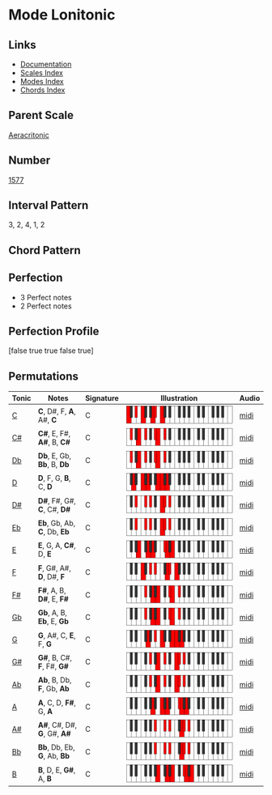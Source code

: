 # Mode Lonitonic

## Links

- [Documentation](index.md)
- [Scales Index](Scales.md)
- [Modes Index](Modes.md)
- [Chords Index](Chords.md)

## Parent Scale

[Aeracritonic](ScaleAeracritonic.md)

## Number

[1577](https://ianring.com/musictheory/scales/1577)

## Interval Pattern

3, 2, 4, 1, 2

## Chord Pattern



## Perfection

- 3 Perfect notes
- 2 Perfect notes

## Perfection Profile

[false true true false true]

## Permutations

| Tonic | Notes | Signature | Illustration | Audio |
|-------|-------|-----------|--------------|-------|
| [C](ModeCNaturalLonitonic.md) | **C**, D#, F, **A**, A#, **C** | C | ![CNaturalLonitonic](ModeCNaturalLonitonic.png) | [midi](https://github.com/edipermadi/music/blob/main/docs/ModeCNaturalLonitonic.mid?raw=true) |
| [C#](ModeCSharpLonitonic.md) | **C#**, E, F#, **A#**, B, **C#** | C | ![CSharpLonitonic](ModeCSharpLonitonic.png) | [midi](https://github.com/edipermadi/music/blob/main/docs/ModeCSharpLonitonic.mid?raw=true) |
| [Db](ModeDFlatLonitonic.md) | **Db**, E, Gb, **Bb**, B, **Db** | C | ![DFlatLonitonic](ModeDFlatLonitonic.png) | [midi](https://github.com/edipermadi/music/blob/main/docs/ModeDFlatLonitonic.mid?raw=true) |
| [D](ModeDNaturalLonitonic.md) | **D**, F, G, **B**, C, **D** | C | ![DNaturalLonitonic](ModeDNaturalLonitonic.png) | [midi](https://github.com/edipermadi/music/blob/main/docs/ModeDNaturalLonitonic.mid?raw=true) |
| [D#](ModeDSharpLonitonic.md) | **D#**, F#, G#, **C**, C#, **D#** | C | ![DSharpLonitonic](ModeDSharpLonitonic.png) | [midi](https://github.com/edipermadi/music/blob/main/docs/ModeDSharpLonitonic.mid?raw=true) |
| [Eb](ModeEFlatLonitonic.md) | **Eb**, Gb, Ab, **C**, Db, **Eb** | C | ![EFlatLonitonic](ModeEFlatLonitonic.png) | [midi](https://github.com/edipermadi/music/blob/main/docs/ModeEFlatLonitonic.mid?raw=true) |
| [E](ModeENaturalLonitonic.md) | **E**, G, A, **C#**, D, **E** | C | ![ENaturalLonitonic](ModeENaturalLonitonic.png) | [midi](https://github.com/edipermadi/music/blob/main/docs/ModeENaturalLonitonic.mid?raw=true) |
| [F](ModeFNaturalLonitonic.md) | **F**, G#, A#, **D**, D#, **F** | C | ![FNaturalLonitonic](ModeFNaturalLonitonic.png) | [midi](https://github.com/edipermadi/music/blob/main/docs/ModeFNaturalLonitonic.mid?raw=true) |
| [F#](ModeFSharpLonitonic.md) | **F#**, A, B, **D#**, E, **F#** | C | ![FSharpLonitonic](ModeFSharpLonitonic.png) | [midi](https://github.com/edipermadi/music/blob/main/docs/ModeFSharpLonitonic.mid?raw=true) |
| [Gb](ModeGFlatLonitonic.md) | **Gb**, A, B, **Eb**, E, **Gb** | C | ![GFlatLonitonic](ModeGFlatLonitonic.png) | [midi](https://github.com/edipermadi/music/blob/main/docs/ModeGFlatLonitonic.mid?raw=true) |
| [G](ModeGNaturalLonitonic.md) | **G**, A#, C, **E**, F, **G** | C | ![GNaturalLonitonic](ModeGNaturalLonitonic.png) | [midi](https://github.com/edipermadi/music/blob/main/docs/ModeGNaturalLonitonic.mid?raw=true) |
| [G#](ModeGSharpLonitonic.md) | **G#**, B, C#, **F**, F#, **G#** | C | ![GSharpLonitonic](ModeGSharpLonitonic.png) | [midi](https://github.com/edipermadi/music/blob/main/docs/ModeGSharpLonitonic.mid?raw=true) |
| [Ab](ModeAFlatLonitonic.md) | **Ab**, B, Db, **F**, Gb, **Ab** | C | ![AFlatLonitonic](ModeAFlatLonitonic.png) | [midi](https://github.com/edipermadi/music/blob/main/docs/ModeAFlatLonitonic.mid?raw=true) |
| [A](ModeANaturalLonitonic.md) | **A**, C, D, **F#**, G, **A** | C | ![ANaturalLonitonic](ModeANaturalLonitonic.png) | [midi](https://github.com/edipermadi/music/blob/main/docs/ModeANaturalLonitonic.mid?raw=true) |
| [A#](ModeASharpLonitonic.md) | **A#**, C#, D#, **G**, G#, **A#** | C | ![ASharpLonitonic](ModeASharpLonitonic.png) | [midi](https://github.com/edipermadi/music/blob/main/docs/ModeASharpLonitonic.mid?raw=true) |
| [Bb](ModeBFlatLonitonic.md) | **Bb**, Db, Eb, **G**, Ab, **Bb** | C | ![BFlatLonitonic](ModeBFlatLonitonic.png) | [midi](https://github.com/edipermadi/music/blob/main/docs/ModeBFlatLonitonic.mid?raw=true) |
| [B](ModeBNaturalLonitonic.md) | **B**, D, E, **G#**, A, **B** | C | ![BNaturalLonitonic](ModeBNaturalLonitonic.png) | [midi](https://github.com/edipermadi/music/blob/main/docs/ModeBNaturalLonitonic.mid?raw=true) |
